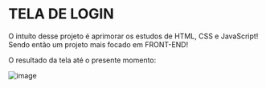 # TELA DE LOGIN
O intuíto desse projeto é aprimorar os estudos de HTML, CSS e JavaScript! Sendo então um projeto mais focado em FRONT-END!

O resultado da tela até o presente momento:

![image](https://user-images.githubusercontent.com/95356877/196003205-1918c168-726f-48a9-9d6f-2c02102e17bd.png)

